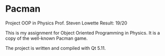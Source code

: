 # Pacman
Project OOP in Physics
Prof. Steven Lowette
Result: 19/20

This is my assignment for Object Oriented Programming in Physics. It is a copy of the well-known Pacman game.

The project is written and compiled with Qt 5.11.
